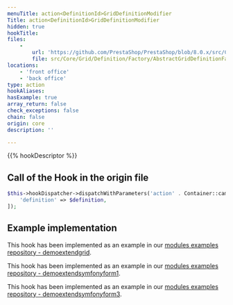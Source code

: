 ```yaml
---
menuTitle: action<DefinitionId>GridDefinitionModifier
Title: action<DefinitionId>GridDefinitionModifier
hidden: true
hookTitle: 
files:
    -
        url: 'https://github.com/PrestaShop/PrestaShop/blob/8.0.x/src/Core/Grid/Definition/Factory/AbstractGridDefinitionFactory.php'
        file: src/Core/Grid/Definition/Factory/AbstractGridDefinitionFactory.php
locations:
    - 'front office'
    - 'back office'
type: action
hookAliases: 
hasExample: true
array_return: false
check_exceptions: false
chain: false
origin: core
description: ''

---
```


{{% hookDescriptor %}}

## Call of the Hook in the origin file

```php
$this->hookDispatcher->dispatchWithParameters('action' . Container::camelize($definition->getId()) . 'GridDefinitionModifier', [
    'definition' => $definition,
]);
```

## Example implementation

This hook has been implemented as an example in our [modules examples repository - demoextendgrid](https://github.com/PrestaShop/example-modules/tree/master/demoextendgrid).

This hook has been implemented as an example in our [modules examples repository - demoextendsymfonyform1](https://github.com/PrestaShop/example-modules/tree/master/demoextendsymfonyform1).

This hook has been implemented as an example in our [modules examples repository - demoextendsymfonyform3](https://github.com/PrestaShop/example-modules/tree/master/demoextendsymfonyform3).
